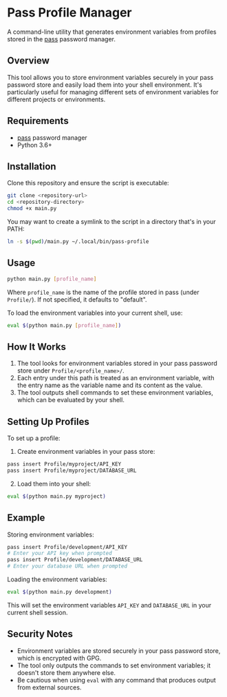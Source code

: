 # Pass Profile Manager

A command-line utility that generates environment variables from profiles stored in the [pass](https://www.passwordstore.org/) password manager.

## Overview

This tool allows you to store environment variables securely in your pass password store and easily load them into your shell environment. It's particularly useful for managing different sets of environment variables for different projects or environments.

## Requirements

- [pass](https://www.passwordstore.org/) password manager
- Python 3.6+

## Installation

Clone this repository and ensure the script is executable:

```bash
git clone <repository-url>
cd <repository-directory>
chmod +x main.py
```

You may want to create a symlink to the script in a directory that's in your PATH:

```bash
ln -s $(pwd)/main.py ~/.local/bin/pass-profile
```

## Usage

```bash
python main.py [profile_name]
```

Where `profile_name` is the name of the profile stored in pass (under `Profile/`). If not specified, it defaults to "default".

To load the environment variables into your current shell, use:

```bash
eval $(python main.py [profile_name])
```

## How It Works

1. The tool looks for environment variables stored in your pass password store under `Profile/<profile_name>/`.
2. Each entry under this path is treated as an environment variable, with the entry name as the variable name and its content as the value.
3. The tool outputs shell commands to set these environment variables, which can be evaluated by your shell.

## Setting Up Profiles

To set up a profile:

1. Create environment variables in your pass store:

```bash
pass insert Profile/myproject/API_KEY
pass insert Profile/myproject/DATABASE_URL
```

2. Load them into your shell:

```bash
eval $(python main.py myproject)
```

## Example

Storing environment variables:
```bash
pass insert Profile/development/API_KEY
# Enter your API key when prompted
pass insert Profile/development/DATABASE_URL
# Enter your database URL when prompted
```

Loading the environment variables:
```bash
eval $(python main.py development)
```

This will set the environment variables `API_KEY` and `DATABASE_URL` in your current shell session.

## Security Notes

- Environment variables are stored securely in your pass password store, which is encrypted with GPG.
- The tool only outputs the commands to set environment variables; it doesn't store them anywhere else.
- Be cautious when using `eval` with any command that produces output from external sources.
